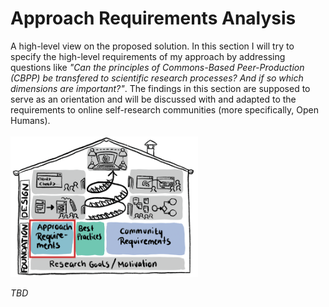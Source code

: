 # Approach Requirements Analysis
A high-level view on the proposed solution. In this section I will try to specify the high-level requirements of my approach by addressing questions like *"Can the principles of Commons-Based Peer-Production (CBPP) be transfered to scientific research processes? And if so which dimensions are important?"*. The findings in this section are supposed to serve as an orientation and will be discussed with and adapted to the requirements to online self-research communities (more specifically, Open Humans).  
<br>
<img src="../images/phd-house-step2-1.png" width="300" />

*TBD*

